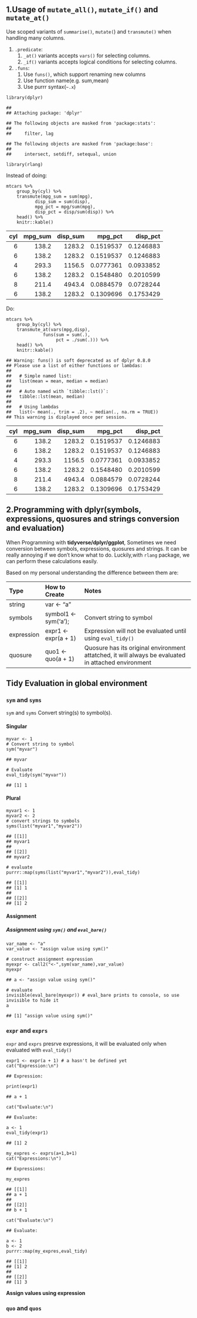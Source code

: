 1.Usage of `mutate_all()`, `mutate_if()` and `mutate_at()`
----------------------------------------------------------

Use scoped variants of `summarise()`, `mutate(`) and `transmute()` when
handling many columns.

1.  `.predicate`:
    1.  `_at()` variants accepts `vars()` for selecting columns.
    2.  `_if()` variants accepts logical conditions for selecting
        columns.
2.  `.funs`:
    1.  Use `funs()`, which support renaming new columns
    2.  Use function name(e.g. sum,mean)
    3.  Use purrr syntax(`~.x`)

<!-- -->

    library(dplyr)

    ## 
    ## Attaching package: 'dplyr'

    ## The following objects are masked from 'package:stats':
    ## 
    ##     filter, lag

    ## The following objects are masked from 'package:base':
    ## 
    ##     intersect, setdiff, setequal, union

    library(rlang)

Instead of doing:

    mtcars %>%
        group_by(cyl) %>%
        transmute(mpg_sum = sum(mpg),
               disp_sum = sum(disp),
               mpg_pct = mpg/sum(mpg),
               disp_pct = disp/sum(disp)) %>%
        head() %>%
        knitr::kable()

<table>
<thead>
<tr class="header">
<th style="text-align: right;">cyl</th>
<th style="text-align: right;">mpg_sum</th>
<th style="text-align: right;">disp_sum</th>
<th style="text-align: right;">mpg_pct</th>
<th style="text-align: right;">disp_pct</th>
</tr>
</thead>
<tbody>
<tr class="odd">
<td style="text-align: right;">6</td>
<td style="text-align: right;">138.2</td>
<td style="text-align: right;">1283.2</td>
<td style="text-align: right;">0.1519537</td>
<td style="text-align: right;">0.1246883</td>
</tr>
<tr class="even">
<td style="text-align: right;">6</td>
<td style="text-align: right;">138.2</td>
<td style="text-align: right;">1283.2</td>
<td style="text-align: right;">0.1519537</td>
<td style="text-align: right;">0.1246883</td>
</tr>
<tr class="odd">
<td style="text-align: right;">4</td>
<td style="text-align: right;">293.3</td>
<td style="text-align: right;">1156.5</td>
<td style="text-align: right;">0.0777361</td>
<td style="text-align: right;">0.0933852</td>
</tr>
<tr class="even">
<td style="text-align: right;">6</td>
<td style="text-align: right;">138.2</td>
<td style="text-align: right;">1283.2</td>
<td style="text-align: right;">0.1548480</td>
<td style="text-align: right;">0.2010599</td>
</tr>
<tr class="odd">
<td style="text-align: right;">8</td>
<td style="text-align: right;">211.4</td>
<td style="text-align: right;">4943.4</td>
<td style="text-align: right;">0.0884579</td>
<td style="text-align: right;">0.0728244</td>
</tr>
<tr class="even">
<td style="text-align: right;">6</td>
<td style="text-align: right;">138.2</td>
<td style="text-align: right;">1283.2</td>
<td style="text-align: right;">0.1309696</td>
<td style="text-align: right;">0.1753429</td>
</tr>
</tbody>
</table>

Do:

    mtcars %>%
        group_by(cyl) %>%
        transmute_at(vars(mpg,disp),
                  funs(sum = sum(.),
                       pct = ./sum(.))) %>%
        head() %>%
        knitr::kable()

    ## Warning: funs() is soft deprecated as of dplyr 0.8.0
    ## Please use a list of either functions or lambdas: 
    ## 
    ##   # Simple named list: 
    ##   list(mean = mean, median = median)
    ## 
    ##   # Auto named with `tibble::lst()`: 
    ##   tibble::lst(mean, median)
    ## 
    ##   # Using lambdas
    ##   list(~ mean(., trim = .2), ~ median(., na.rm = TRUE))
    ## This warning is displayed once per session.

<table>
<thead>
<tr class="header">
<th style="text-align: right;">cyl</th>
<th style="text-align: right;">mpg_sum</th>
<th style="text-align: right;">disp_sum</th>
<th style="text-align: right;">mpg_pct</th>
<th style="text-align: right;">disp_pct</th>
</tr>
</thead>
<tbody>
<tr class="odd">
<td style="text-align: right;">6</td>
<td style="text-align: right;">138.2</td>
<td style="text-align: right;">1283.2</td>
<td style="text-align: right;">0.1519537</td>
<td style="text-align: right;">0.1246883</td>
</tr>
<tr class="even">
<td style="text-align: right;">6</td>
<td style="text-align: right;">138.2</td>
<td style="text-align: right;">1283.2</td>
<td style="text-align: right;">0.1519537</td>
<td style="text-align: right;">0.1246883</td>
</tr>
<tr class="odd">
<td style="text-align: right;">4</td>
<td style="text-align: right;">293.3</td>
<td style="text-align: right;">1156.5</td>
<td style="text-align: right;">0.0777361</td>
<td style="text-align: right;">0.0933852</td>
</tr>
<tr class="even">
<td style="text-align: right;">6</td>
<td style="text-align: right;">138.2</td>
<td style="text-align: right;">1283.2</td>
<td style="text-align: right;">0.1548480</td>
<td style="text-align: right;">0.2010599</td>
</tr>
<tr class="odd">
<td style="text-align: right;">8</td>
<td style="text-align: right;">211.4</td>
<td style="text-align: right;">4943.4</td>
<td style="text-align: right;">0.0884579</td>
<td style="text-align: right;">0.0728244</td>
</tr>
<tr class="even">
<td style="text-align: right;">6</td>
<td style="text-align: right;">138.2</td>
<td style="text-align: right;">1283.2</td>
<td style="text-align: right;">0.1309696</td>
<td style="text-align: right;">0.1753429</td>
</tr>
</tbody>
</table>

2.Programming with dplyr(symbols, expressions, quosures and strings conversion and evaluation)
----------------------------------------------------------------------------------------------

When Programming with **tidyverse/dplyr/ggplot**, Sometimes we need
conversion between symbols, expressions, quosures and strings. It can be
really annoying if we don’t know what to do. Luckily,with `rlang`
package, we can perform these calculations easily.

Based on my personal understanding the difference between them are:

<table>
<thead>
<tr class="header">
<th style="text-align: left;">Type</th>
<th style="text-align: left;">How to Create</th>
<th style="text-align: left;">Notes</th>
</tr>
</thead>
<tbody>
<tr class="odd">
<td style="text-align: left;">string</td>
<td style="text-align: left;">var &lt;- “a”</td>
<td style="text-align: left;"></td>
</tr>
<tr class="even">
<td style="text-align: left;">symbols</td>
<td style="text-align: left;">symbol1 &lt;- sym(‘a’);</td>
<td style="text-align: left;">Convert string to symbol</td>
</tr>
<tr class="odd">
<td style="text-align: left;">expression</td>
<td style="text-align: left;">expr1 &lt;- expr(a + 1)</td>
<td style="text-align: left;">Expression will not be evaluated until using <code>eval_tidy()</code></td>
</tr>
<tr class="even">
<td style="text-align: left;">quosure</td>
<td style="text-align: left;">quo1 &lt;- quo(a + 1)</td>
<td style="text-align: left;">Quosure has its original environment attatched, it will always be evaluated in attached environment</td>
</tr>
</tbody>
</table>

Tidy Evaluation in global environment
-------------------------------------

### `sym` and `syms`

`sym` and `syms` Convert string(s) to symbol(s).

#### Singular

    myvar <- 1
    # Convert string to symbol
    sym("myvar")

    ## myvar

    # Evaluate
    eval_tidy(sym("myvar"))

    ## [1] 1

#### Plural

    myvar1 <- 1
    myvar2 <- 2
    # convert strings to symbols
    syms(list("myvar1","myvar2"))

    ## [[1]]
    ## myvar1
    ## 
    ## [[2]]
    ## myvar2

    # evaluate
    purrr::map(syms(list("myvar1","myvar2")),eval_tidy)

    ## [[1]]
    ## [1] 1
    ## 
    ## [[2]]
    ## [1] 2

#### Assignment

##### Assignment using `sym()` and `eval_bare()`

    var_name <- "a"
    var_value <- "assign value using sym()"

    # construct assignment expression
    myexpr <- call2("<-",sym(var_name),var_value)
    myexpr

    ## a <- "assign value using sym()"

    # evaluate
    invisible(eval_bare(myexpr)) # eval_bare prints to console, so use invisible to hide it
    a

    ## [1] "assign value using sym()"

### `expr` and `exprs`

`expr` and `exprs` presrve expressions, it will be evaluated only when
evaluated with `eval_tidy()`

    expr1 <- expr(a + 1) # a hasn't be defined yet
    cat("Expression:\n")

    ## Expression:

    print(expr1)

    ## a + 1

    cat("Evaluate:\n")

    ## Evaluate:

    a <- 1
    eval_tidy(expr1)

    ## [1] 2

    my_expres <- exprs(a+1,b+1)
    cat("Expressions:\n")

    ## Expressions:

    my_expres

    ## [[1]]
    ## a + 1
    ## 
    ## [[2]]
    ## b + 1

    cat("Evaluate:\n")

    ## Evaluate:

    a <- 1 
    b <- 2
    purrr::map(my_expres,eval_tidy)

    ## [[1]]
    ## [1] 2
    ## 
    ## [[2]]
    ## [1] 3

**Assign values using expression**

### `quo` and `quos`
